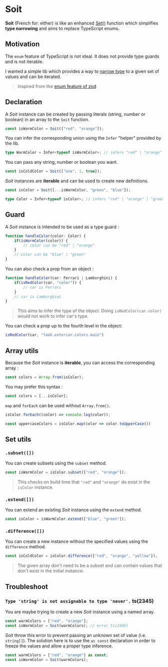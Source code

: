 # Soit

**Soit** (French for: either) is like an enhanced [Set()](https://developer.mozilla.org/en-US/docs/Web/JavaScript/Reference/Global_Objects/Set) function which simplifies **type narrowing** and aims to replace TypeScript enums.

## Motivation

The `enum` feature of TypeScript is not ideal. It does not provide type guards and is not iterable. 

I wanted a simple lib which provides a way to [narrow type](https://www.typescriptlang.org/docs/handbook/2/narrowing.html) to a given set of values and can be iterated. 

> Inspired from the [enum feature of zod](https://github.com/colinhacks/zod/tree/v1#zod-enums).

## Declaration

A *Soit* instance can be created by passing literals (string, number or boolean) in an array to the `Soit` function.
```ts
const isWarmColor = Soit(["red", "orange"]);
```

You can infer the corresponding union using the `Infer` "helper" provided by the lib.
```ts
type WarmColor = Infer<typeof isWarmColor>; // infers "red" | "orange"
```

You can pass any string, number or boolean you want.
```ts
const isColdColor = Soit(["one", 1, true]);
```

*Soit* instances are **iterable** and can be used to create new definitions.
```ts
const isColor = Soit([...isWarmColor, "green", "blue"]);

type Color = Infer<typeof isColor>; // infers "red" | "orange" | "green" | "blue"
```

## Guard

A *Soit* instance is intended to be used as a type guard :
```ts
function handleColor(color: Color) {
    if(isWarmColor(color)) {
        // color can be "red" | "orange"
    }
    // color can be "blue" | "green"
}
```

You can also check a prop from an object :
```ts
function handleColor(car: Ferrari | Lamborghini) {
    if(isRedColor(car, "color")) {
        // car is Ferrari
    }
    // car is Lamborghini
}
```
> This aims to infer the type of the object.
> Doing `isRedColor(car.color)` would not work to infer car's type. 

You can check a prop up to the fourth level in the object:
```ts
isRedColor(car, "look.exterior.colors.main")
```

## Array utils

Because the *Soit* instance is **iterable**, you can access the corresponding array :
```ts
const colors = Array.from(isColor);
```

You may prefer this syntax :
```ts
const colors = [...isColor];
```

`map` and `forEach` can be used without `Array.from()`. 
```ts
isColor.forEach((color) => console.log(color));

const uppercaseColors = isColor.map(color => color.toUpperCase())
```

## Set utils

### `.subset([])`

You can create subsets using the `subset` method.
```ts
const isWarmColor = isColor.subset(["red", "orange"]);
```

> This checks on build time that `"red"` and `"orange"` do exist in the `isColor` instance.

### `.extend([])`

You can extend an existing *Soit* instance using the `extend` method.
```ts
const isColor = isWarmColor.extend(["blue", "green"]);
```

### `.difference([])`
You can create a new instance without the specified values using the `difference` method.

```ts
const isColdColor = isColor.difference(["red", "orange", "yellow"]);
```

> The given array don't need to be a subset and can contain values that don't exist in the initial instance.

## Troubleshoot

### `Type 'string' is not assignable to type 'never'.` ts(2345)

You are maybe trying to create a new *Soit* instance using a named array.

```ts
const warmColors = ["red", "orange"];
const isWarmColor = Soit(warmColors); // error ts(2345)
```

*Soit* throw this error to prevent passing an unknown set of value (i.e. `string[]`). The solution here is to use the `as const` declaration in order to freeze the values and allow a proper type inference.

```ts
const warmColors = ["red", "orange"] as const;
const isWarmColor = Soit(warmColors);
```

